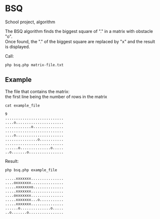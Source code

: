 # BSQ
School project, algorithm

The BSQ algorithm finds the biggest square of "." in a matrix with obstacle "o".<br />
Once found, the "." of the biggest square are replaced by "x" and the result is displayed.

Call:
```shel
php bsq.php matrix-file.txt
```

## Example

The file that contains the matrix:<br />
the first line being the number of rows in the matrix
```shell
cat example_file

9
...........................
....o......................
............o..............
...........................
....o......................
...............o...........
...........................
......o..............o.....
..o.......o................
```

Result:
```shell
php bsq.php example_file

.....xxxxxxx...............
....oxxxxxxx...............
.....xxxxxxxo..............
.....xxxxxxx...............
....oxxxxxxx...............
.....xxxxxxx...o...........
.....xxxxxxx...............
......o..............o.....
..o.......o................
```
